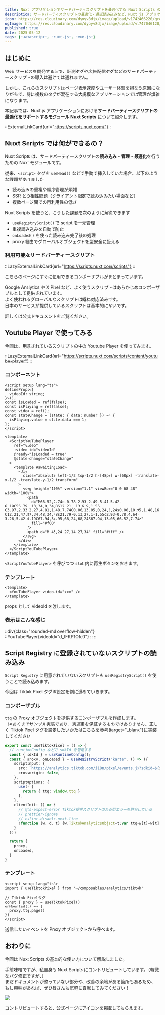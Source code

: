 ```yaml
---
title: Nuxt アプリケションでサードパーティスクリプトを最適化する Nuxt Scripts の紹介
description: サードパーティスクリプトの最適化・遅延読み込みなど、Nuxt.js アプリケーションにおける高度なスクリプト管理を可能にする Nuxt Modules、 Nuxt Scripts の紹介です。
icon: https://res.cloudinary.com/dyoyv8djx/image/upload/v1742466220/green-transparent_gw7l0b.png
ogImage: https://res.cloudinary.com/dyoyv8djx/image/upload/v1747046120/tsukiyama-blog/nuxt-scripts-introduce/nuxt-scripts-introduce_jnlls1.webp
published: true
date: 2025-05-12
tags: ["JavaScript", "Nuxt.js", "Vue.js"]
---
```


## はじめに

Web サービスを開発する上で、計測タグや広告配信タグなどのサードパーティースクリプトの導入は避けては通れません。

しかし、これらのスクリプトはページ表示速度やユーザー体験を損なう原因になりがちで、特に複数のタグが混在する大規模なアプリケーションでは管理が煩雑になります。

本記事では、Nuxt.js アプリケーションにおける**サードパーティースクリプトの最適化をサポートするモジュール Nuxt Scripts** について紹介します。

::ExternalLinkCard{url="https://scripts.nuxt.com/"}
::

## Nuxt Scripts では何ができるの？

Nuxt Scripts は、サードパーティースクリプトの**読み込み・管理・最適化**を行うための Nuxt モジュールです。

従来、`<script>` タグを `useHead()` などで手動で挿入していた場合、以下のような課題がありました

- 読み込みの重複や順序管理が煩雑
- SSR との相性問題（クライアント限定で読み込みたい場面など）
- 複数ページ間での再利用性の低さ

Nuxt Scripts を使うと、こうした課題を次のように解決できます

- `useRegistryScript()` で script を一元管理
- 重複読み込みを自動で防止
- `onLoaded()` を使った読み込み完了後の処理
- proxy 経由でグローバルオブジェクトを型安全に扱える

### 利用可能なサードパーティースクリプト

::LazyExternalLinkCard{url="https://scripts.nuxt.com/scripts"}
::

こちらのページにすぐに使用できるコンポーザブルがまとまっています。

Google Analytics や X Pixel など、よく使うスクリプトはあらかじめコンポーザブルとして提供されています。<br>
よく使われるグローバルなスクリプトは概ね対応済みです。<br>
日本のサービスが提供しているスクリプトは基本的にないです。

詳しくは公式ドキュメントをご覧ください。

## Youtube Player で使ってみる

今回は、用意されているスクリプトの中の Youtube Player を使ってみます。

::LazyExternalLinkCard{url="https://scripts.nuxt.com/scripts/content/youtube-player"}
::

### コンポーネント

```vue [~/components/YouTubePlayer.vue]
<script setup lang="ts">
defineProps<{
  videoId: string;
}>();
const isLoaded = ref(false);
const isPlaying = ref(false);
const video = ref();
const stateChange = (state: { data: number }) => {
  isPlaying.value = state.data === 1;
};
</script>

<template>
  <ScriptYouTubePlayer
    ref="video"
    :video-id="videoId"
    @ready="isLoaded = true"
    @state-change="stateChange"
  >
    <template #awaitingLoad>
      <div
        class="absolute left-1/2 top-1/2 h-[48px] w-[68px] -translate-x-1/2 -translate-y-1/2 transform"
      >
        <svg height="100%" version="1.1" viewBox="0 0 68 48" width="100%">
          <path
            d="M66.52,7.74c-0.78-2.93-2.49-5.41-5.42-6.19C55.79,.13,34,0,34,0S12.21,.13,6.9,1.55 C3.97,2.33,2.27,4.81,1.48,7.74C0.06,13.05,0,24,0,24s0.06,10.95,1.48,16.26c0.78,2.93,2.49,5.41,5.42,6.19 C12.21,47.87,34,48,34,48s21.79-0.13,27.1-1.55c2.93-0.78,4.64-3.26,5.42-6.19C67.94,34.95,68,24,68,24S67.94,13.05,66.52,7.74z"
            fill="#f00"
          />
          <path d="M 45,24 27,14 27,34" fill="#fff" />
        </svg>
      </div>
    </template>
  </ScriptYouTubePlayer>
</template>
```

`<ScriptYouTubePlayer>` を呼びつつ `slot` 内に再生ボタンをおきます。

### テンプレート

```vue [~/pages/index.vue]
<template>
  <YouTubePlayer video-id="xxx" />
</template>
```

props として videoId を渡します。

### 表示はこんな感じ

::div{class="rounded-md overflow-hidden"}
  ::YouTubePlayer{videoId="d_IFKP1Ofq0"}
  ::
::

## Script Registry に登録されていないスクリプトの読み込み

`Script Registry` に用意されていないスクリプトも `useRegistryScript()` を使うことで読み込めます。

今回は Tiktok Pixel タグの設定を例に進めていきます。

### コンポーザブル

`ttq` の Proxy オブジェクトを提供するコンポーザブルを作成します。<br>
（※あくまでサンプル実装であり、実運用を保証するものではありません。正しく Tiktok Pixel タグを設定したいかたは[こちらを参考](https://github.com/nuxt/scripts/discussions/177#discussioncomment-10128841){target="_blank"}に実装してください

```ts [~/composables/analytics/tiktok.ts]
export const useTiktokPixel = () => {
  // runtimeConfig などで sdkId を管理する
  const { sdkId } = useRuntimeConfig();
  const { proxy, onLoaded } = useRegistryScript("karte", () => ({
    scriptInput: {
      src: `https://analytics.tiktok.com/i18n/pixel/events.js?sdkid=${sdkId}&lib=ttq`,
      crossorigin: false,
    },
    scriptOptions: {
      use() {
        return { ttq: window.ttq }
      },
    },
    clientInit: () => {
      // @ts-expect-error Tiktok提供スクリプトのため型エラーを許容している
      // prettier-ignore
      // eslint-disable-next-line
      !function (w, d, t) {w.TiktokAnalyticsObject=t;var ttq=w[t]=w[t]||[];ttq.methods=["page","track","identify","instances","debug","on","off","once","ready","alias","group","enableCookie","disableCookie", "holdConsent", "revokeConsent", "grantConsent"],ttq.setAndDefer=function(t,e){t[e]=function(){t.push([e].concat(Array.prototype.slice.call(arguments,0)))}};for(var i=0;i<ttq.methods.length;i++)ttq.setAndDefer(ttq,ttq.methods[i]);ttq.instance=function(t){for(var e=ttq._i[t]||[],n=0;n<ttq.methods.length;n++)ttq.setAndDefer(e,ttq.methods[n]);return e},ttq.load=function(e,n){var i="https://analytics.tiktok.com/i18n/pixel/events.js";ttq._i=ttq._i||{},ttq._i[e]=[],ttq._i[e]._u=i,ttq._t=ttq._t||{},ttq._t[e]=+new Date,ttq._o=ttq._o||{},ttq._o[e]=n||{};var o=document.createElement("script");o.type="text/javascript",o.async=!0,o.src=i+"?sdkid="+e+"&lib="+t;var a=document.getElementsByTagName("script")[0];a.parentNode.insertBefore(o,a)};ttq.load(sdkId)}(window, document, 'ttq');
    }
  }))

  return {
    proxy,
    onLoaded,
  }
}
```

### テンプレート

```vue [~/pages/index.vue]
<script setup lang="ts">
import { useTiktokPixel } from '~/composables/analytics/tiktok'

// Tiktok Pixelタグ
const { proxy } = useTiktokPixel()
onMounted(() => {
  proxy.ttq.page()
})
</script>

```

送信したいイベントを Proxy オブジェクトから呼べます。

## おわりに

今回は Nuxt Scripts の基本的な使い方について解説しました。

手前味噌ですが、私自身も Nuxt Scripts にコントリビュートしています。（軽微なバグ修正ですが、）<br>
まだドキュメントが整っていない部分や、改善の余地がある箇所もあるため、
もし興味があれば、ぜひ皆さんも気軽に貢献してみてください！

![](https://res.cloudinary.com/dyoyv8djx/image/upload/v1746967157/tsukiyama-blog/nuxt-scripts-introduce/%E3%82%B9%E3%82%AF%E3%83%AA%E3%83%BC%E3%83%B3%E3%82%B7%E3%83%A7%E3%83%83%E3%83%88_2025-05-11_21.37.34_ucbhoc.png)

コントリビュートすると、公式ページにアイコンを掲載してもらえます。

